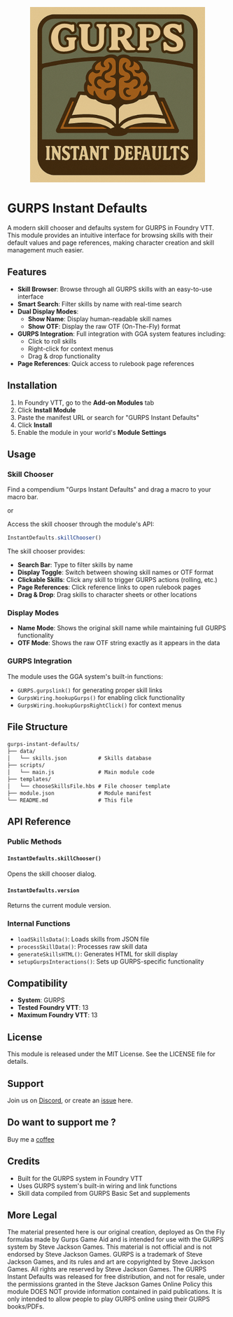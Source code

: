 <p align="center">
  <img src="https://github.com/Boifuba/gurps-instant-defaults/blob/main/icons/icon-LARGE.png" alt="Logo" width="400">
</p>

# GURPS Instant Defaults

A modern skill chooser and defaults system for GURPS in Foundry VTT. This module provides an intuitive interface for browsing skills with their default values and page references, making character creation and skill management much easier.

## Features

- **Skill Browser**: Browse through all GURPS skills with an easy-to-use interface
- **Smart Search**: Filter skills by name with real-time search
- **Dual Display Modes**: 
  - **Show Name**: Display human-readable skill names
  - **Show OTF**: Display the raw OTF (On-The-Fly) format
- **GURPS Integration**: Full integration with GGA system features including:
  - Click to roll skills
  - Right-click for context menus
  - Drag & drop functionality
- **Page References**: Quick access to rulebook page references

## Installation

1. In Foundry VTT, go to the **Add-on Modules** tab
2. Click **Install Module**
3. Paste the manifest URL or search for "GURPS Instant Defaults"
4. Click **Install**
5. Enable the module in your world's **Module Settings**


## Usage

### Skill Chooser

Find a compendium "Gurps Instant Defaults" and drag a macro to your macro bar.

or

Access the skill chooser through the module's API:

```javascript
InstantDefaults.skillChooser()
```

The skill chooser provides:

- **Search Bar**: Type to filter skills by name
- **Display Toggle**: Switch between showing skill names or OTF format
- **Clickable Skills**: Click any skill to trigger GURPS actions (rolling, etc.)
- **Page References**: Click reference links to open rulebook pages
- **Drag & Drop**: Drag skills to character sheets or other locations


### Display Modes

- **Name Mode**: Shows the original skill name while maintaining full GURPS functionality
- **OTF Mode**: Shows the raw OTF string exactly as it appears in the data

### GURPS Integration

The module uses the GGA system's built-in functions:
- `GURPS.gurpslink()` for generating proper skill links
- `GurpsWiring.hookupGurps()` for enabling click functionality
- `GurpsWiring.hookupGurpsRightClick()` for context menus


## File Structure

```
gurps-instant-defaults/
├── data/
│   └── skills.json          # Skills database
├── scripts/
│   └── main.js              # Main module code
├── templates/
│   └── chooseSkillsFile.hbs # File chooser template
├── module.json              # Module manifest
└── README.md                # This file
```

## API Reference

### Public Methods

#### `InstantDefaults.skillChooser()`
Opens the skill chooser dialog.

#### `InstantDefaults.version`
Returns the current module version.

### Internal Functions

- `loadSkillsData()`: Loads skills from JSON file
- `processSkillData()`: Processes raw skill data
- `generateSkillsHTML()`: Generates HTML for skill display
- `setupGurpsInteractions()`: Sets up GURPS-specific functionality



## Compatibility

* **System**: GURPS  
* **Tested Foundry VTT**: 13  
* **Maximum Foundry VTT**: 13

## License

This module is released under the MIT License. See the LICENSE file for details.

## Support

Join us on [Discord](https://discord.gg/223PjGAM2Y), or create an [issue](https://github.com/Boifuba/mookinator/issues) here.


## Do want to support me ? 

Buy me a [coffee](https://github.com/sponsors/Boifuba)

## Credits

- Built for the GURPS system in Foundry VTT
- Uses GURPS system's built-in wiring and link functions
- Skill data compiled from GURPS Basic Set and supplements


## More Legal 

The material presented here is our original creation, deployed as On the Fly formulas made by Gurps Game Aid and is intended for use with the GURPS system by Steve Jackson Games. This material is not official and is not endorsed by Steve Jackson Games. GURPS is a trademark of Steve Jackson Games, and its rules and art are copyrighted by Steve Jackson Games. All rights are reserved by Steve Jackson Games. The GURPS Instant Defaults was released for free distribution, and not for resale, under the permissions granted in the Steve Jackson Games Online Policy this module DOES NOT provide information contained in paid publications. It is only intended to allow people to play GURPS online using their GURPS books/PDFs.